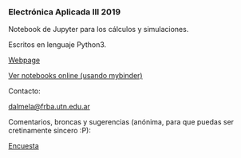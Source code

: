 ### Electrónica Aplicada III 2019

Notebook de Jupyter para los cálculos y simulaciones.

Escritos en lenguaje Python3. 

[Webpage](https://eaiii-frba-utn.github.io/2018/)

[Ver notebooks online (usando mybinder)](https://mybinder.org/v2/gh/eaiii-frba-utn/2019/master)


Contacto:

dalmela@frba.utn.edu.ar

Comentarios, broncas y sugerencias (anónima, para que puedas ser cretinamente sincero :P):

[Encuesta](https://goo.gl/forms/wfZeEfFV4dqnjATo1)
